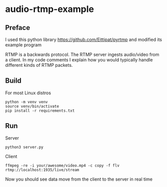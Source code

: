 # audio-rtmp-example

## Preface
I used this python library https://github.com/Eittipat/pyrtmp and modified its example program

RTMP is a backwards protocol. The RTMP server ingests audio/video from a client.
In my code comments I explain how you would typically handle different kinds of RTMP packets.

## Build
For most Linux distros
```
python -m venv venv
source venv/bin/activate
pip install -r requirements.txt
```

## Run
Server
```
python3 server.py
```

Client
```
ffmpeg -re -i your/awesome/video.mp4 -c copy -f flv rtmp://localhost:1935/live/stream
```

Now you should see data move from the client to the server in real time
